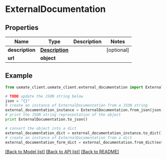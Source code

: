 # ExternalDocumentation


## Properties
Name | Type | Description | Notes
------------ | ------------- | ------------- | -------------
**description** | [**Description**](Description.md) |  | [optional] 
**url** | **object** |  | 

## Example

```python
from uxmate_client.uxmate_client.external_documentation import ExternalDocumentation

# TODO update the JSON string below
json = "{}"
# create an instance of ExternalDocumentation from a JSON string
external_documentation_instance = ExternalDocumentation.from_json(json)
# print the JSON string representation of the object
print ExternalDocumentation.to_json()

# convert the object into a dict
external_documentation_dict = external_documentation_instance.to_dict()
# create an instance of ExternalDocumentation from a dict
external_documentation_form_dict = external_documentation.from_dict(external_documentation_dict)
```
[[Back to Model list]](../README.md#documentation-for-models) [[Back to API list]](../README.md#documentation-for-api-endpoints) [[Back to README]](../README.md)


